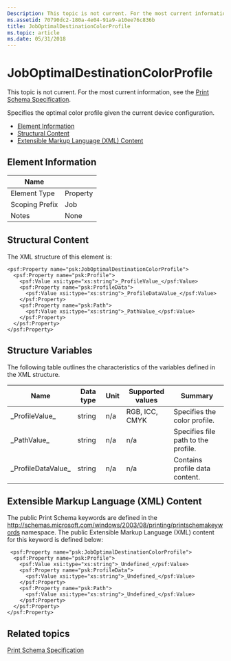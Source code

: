```yaml
---
Description: This topic is not current. For the most current information, see the Print Schema Specification.
ms.assetid: 70790dc2-180a-4e04-91a9-a10ee76c836b
title: JobOptimalDestinationColorProfile
ms.topic: article
ms.date: 05/31/2018
---
```


# JobOptimalDestinationColorProfile

This topic is not current. For the most current information, see the [Print Schema Specification](https://www.microsoft.com/whdc/xps/printschema.mspx).

Specifies the optimal color profile given the current device configuration.

-   [Element Information](#element-information)
-   [Structural Content](#structural-content)
-   [Extensible Markup Language (XML) Content](#extensible-markup-language-xml-content)

## Element Information



| Name                       |                     |
|----------------------------|---------------------|
| Element Type <br/>   | Property<br/> |
| Scoping Prefix <br/> | Job<br/>      |
| Notes <br/>          | None<br/>     |



 

## Structural Content

The XML structure of this element is:

``` syntax
<psf:Property name="psk:JobOptimalDestinationColorProfile">
  <psf:Property name="psk:Profile">
    <psf:Value xsi:type="xs:string">_ProfileValue_</psf:Value>
    <psf:Property name="psk:ProfileData">
      <psf:Value xsi:type="xs:string">_ProfileDataValue_</psf:Value>
    </psf:Property>
    <psf:Property name="psk:Path">
      <psf:Value xsi:type="xs:string">_PathValue_</psf:Value>
    </psf:Property>
  </psf:Property>
</psf:Property>
```

## Structure Variables

The following table outlines the characteristics of the variables defined in the XML structure.



| Name                            | Data type         | Unit           | Supported values          | Summary                                        |
|---------------------------------|-------------------|----------------|---------------------------|------------------------------------------------|
| \_ProfileValue\_<br/>     | string<br/> | n/a<br/> | RGB, ICC, CMYK<br/> | Specifies the color profile.<br/>        |
| \_PathValue\_<br/>        | string<br/> | n/a<br/> | n/a<br/>            | Specifies file path to the profile.<br/> |
| \_ProfileDataValue\_<br/> | string<br/> | n/a<br/> | n/a<br/>            | Contains profile data content.<br/>      |



 

## Extensible Markup Language (XML) Content

The public Print Schema keywords are defined in the http://schemas.microsoft.com/windows/2003/08/printing/printschemakeywords namespace. The public Extensible Markup Language (XML) content for this keyword is defined below:

``` syntax
 <psf:Property name="psk:JobOptimalDestinationColorProfile">
  <psf:Property name="psk:Profile">
    <psf:Value xsi:type="xs:string">_Undefined_</psf:Value>
    <psf:Property name="psk:ProfileData">
      <psf:Value xsi:type="xs:string">_Undefined_</psf:Value>
    </psf:Property>
    <psf:Property name="psk:Path">
      <psf:Value xsi:type="xs:string">_Undefined_</psf:Value>
    </psf:Property>
  </psf:Property>
</psf:Property>
```

## Related topics

<dl> <dt>

[Print Schema Specification](https://www.microsoft.com/whdc/xps/printschema.mspx)
</dt> </dl>

 

 




